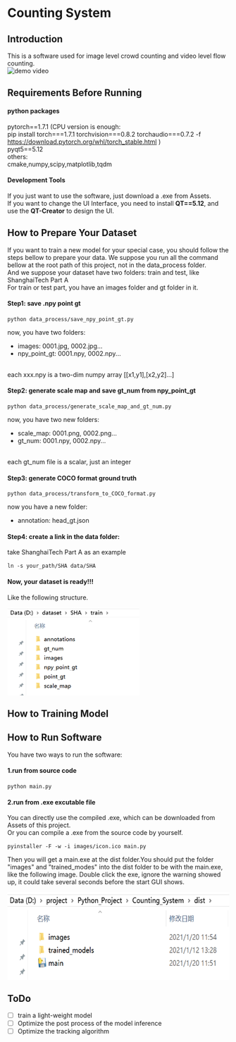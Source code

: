 # Counting System
## Introduction
This is a software used for image level crowd counting and video level flow counting.
<br>
<img src="images/demo.gif" alt="demo video" width = "640" height = "480"/>

## Requirements Before Running
#### python packages
pytorch==1.7.1 (CPU version is enough:  <br>
pip install torch===1.7.1 torchvision===0.8.2 torchaudio===0.7.2 -f https://download.pytorch.org/whl/torch_stable.html
)
<br>
pyqt5==5.12
<br>
others:
<br>
cmake,numpy,scipy,matplotlib,tqdm

#### Development Tools
If you just want to use the software, just download a .exe from Assets. 
<br>
If you want to change the UI Interface, you need to install **QT==5.12**, and use the **QT-Creator** to design the UI.



## How to Prepare Your Dataset
If you want to train a new model for your special case, you should follow the steps bellow to prepare your data.
We suppose you run all the command bellow at the root path of this project, not in the data_process folder.
<br>
And we suppose your dataset have two folders: train and test, like ShanghaiTech Part A
<br>
For train or test part, you have an images folder and gt folder in it.

#### Step1: save .npy point gt
```shell script
python data_process/save_npy_point_gt.py
```
now, you have two folders:
* images: 0001.jpg, 0002.jpg...
* npy_point_gt: 0001.npy, 0002.npy...
<br>
each xxx.npy is a two-dim numpy array [[x1,y1],[x2,y2]...]

#### Step2: generate scale map and save gt_num from npy_point_gt
```shell script
python data_process/generate_scale_map_and_gt_num.py
```
now, you have two new folders:
* scale_map: 0001.png, 0002.png...
* gt_num: 0001.npy, 0002.npy...
<br>
each gt_num file is a scalar, just an integer

#### Step3: generate COCO format ground truth
```shell script
python data_process/transform_to_COCO_format.py
```
now you have a new folder:
* annotation: head_gt.json

#### Step4: create a link in the data folder:
take ShanghaiTech Part A as an example
```shell script
ln -s your_path/SHA data/SHA
```

#### Now, your dataset is ready!!!
Like the following structure.

<img src="images/folder_names.png" width = "300" height = "200" alt="Prepared Data" align=center />

## How to Training Model


## How to Run Software
You have two ways to run the software:
#### 1.run from source code
```shell script
python main.py
```
#### 2.run from .exe excutable file
You can directly use the compiled .exe, which can be downloaded from Assets of this project.
<br>
Or you can compile a .exe from the source code by yourself.

```shell script
pyinstaller -F -w -i images/icon.ico main.py
```
Then you will get a main.exe at the dist folder.You should put the folder "images" and "trained_modes" 
into the dist folder to be with the main.exe, like the following image. Double click the exe, ignore the 
warning showed up, it could take several seconds before the start GUI shows.

<img src="images/folder_names1.png" width = "600" height = "200" alt="exe" align=center />

## ToDo
- [ ] train a light-weight model
- [ ] Optimize the post process of the model inference
- [ ] Optimize the tracking algorithm 
